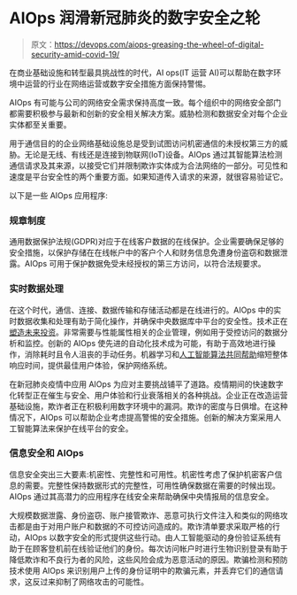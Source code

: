 # AIOps 润滑新冠肺炎的数字安全之轮

> 原文：<https://devops.com/aiops-greasing-the-wheel-of-digital-security-amid-covid-19/>

在商业基础设施和转型最具挑战性的时代，AI ops(IT 运营 AI)可以帮助在数字环境中运营的行业在网络运营或数字安全措施方面保持警惕。

AIOps 有可能与公司的网络安全需求保持高度一致。每个组织中的网络安全部门都需要积极参与最新和创新的安全相关解决方案。威胁检测和数据安全对每个企业实体都至关重要。

用于通信目的的企业网络基础设施总是受到试图访问机密通信的未授权第三方的威胁。无论是无线、有线还是连接到物联网(IoT)设备。AIOps 通过其智能算法检测通信请求及其来源，以接受它们并限制欺诈实体成为合法网络的一部分。可见性和速度是平台安全性的两个重要方面。如果知道传入请求的来源，就很容易验证它。

以下是一些 AIOps 应用程序:

### 规章制度

通用数据保护法规(GDPR)对应于在线客户数据的在线保护。企业需要确保足够的安全措施，以保护存储在在线帐户中的客户个人和财务信息免遭身份盗窃和数据泄露。AIOps 可用于保护数据免受未经授权的第三方访问，以符合法规要求。

### 实时数据处理

在这个时代，通信、连接、数据传输和存储活动都是在线进行的。AIOps 中的实时数据收集和处理有助于简化操作，并确保中央数据库中平台的安全性。技术正在[塑造未来投资](https://devops.com/five-technology-trends-to-shape-future-investments/)。非常需要与性能属性相关的企业管理，例如用于受控访问的数据分析和监控。创新的 AIOps 使先进的自动化技术成为可能，有助于高效地进行操作，消除耗时且令人沮丧的手动任务。机器学习和[人工智能算法共同帮助](https://devops.com/a-deep-dive-into-artificial-intelligence-for-the-it-operations-aiops/)缩短整体响应时间，提供最佳用户体验，保护网络系统。

在新冠肺炎疫情中应用 AIOps 为应对主要挑战铺平了道路。疫情期间的快速数字化转型正在催生与安全、用户体验和行业衰落相关的各种挑战。企业正在改造运营基础设施，欺诈者正在积极利用数字环境中的漏洞。欺诈的密度与日俱增。在这种情况下，AIOps 可以帮助企业考虑提高警惕的安全措施。创新的解决方案采用人工智能算法来保护在线平台的安全。

### 信息安全和 AIOps

信息安全突出三大要素:机密性、完整性和可用性。机密性考虑了保护机密客户信息的需要。完整性保持数据形式的完整性，可用性确保数据在需要的时候出现。AIOps 通过其高潜力的应用程序在线安全来帮助确保中央情报局的信息安全。

大规模数据泄露、身份盗窃、账户接管欺诈、恶意可执行文件注入和类似的网络攻击都是由于对用户账户和数据的不可控访问造成的。欺诈清单要求采取严格的行动，AIOps 以数字安全的形式提供这些行动。由人工智能驱动的身份验证系统有助于在顾客登机前在线验证他们的身份。每次访问帐户时进行生物识别登录有助于降低欺诈和不良行为者的风险，这些风险会成为恶意活动的原因。欺骗检测和预防技术使用 AIOps 来识别用户上传的身份证明中的欺骗元素，并丢弃它们的通信请求，这反过来抑制了网络攻击的可能性。
